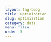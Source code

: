 ```yaml
---
layout: tag-blog
title: Optimization
slug: optimization
category: data
menu: false
order: 5
---
```

